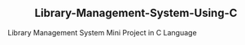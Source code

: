 <h2 align="center"> Library-Management-System-Using-C </h2>

<p>Library Management System Mini Project in C Language</p>
